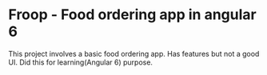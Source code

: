 # Froop - Food ordering app in angular 6
This project involves a basic food ordering app.
Has features but not a good UI. 
Did this for learning(Angular 6) purpose.
